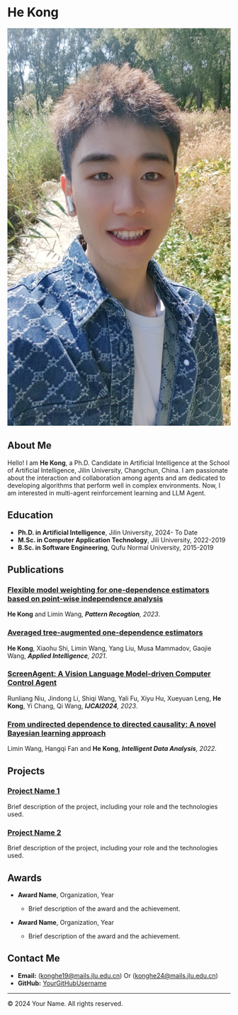 # He Kong

![He Kong](/HeKong.jpg)

## About Me

Hello! I am **He Kong**, a  Ph.D. Candidate in Artificial Intelligence at the School of Artificial Intelligence, Jilin University, Changchun, China. I am passionate about the interaction and collaboration among agents and am dedicated to developing algorithms that perform well in complex environments. Now, I am interested in multi-agent reinforcement learning and LLM Agent.

## Education

- **Ph.D. in Artificial Intelligence**, Jilin University, 2024- To Date
- **M.Sc. in Computer Application Technology**, Jili  University, 2022-2019
- **B.Sc. in Software Engineering**, Qufu Normal University, 2015-2019

## Publications

### [Flexible model weighting for one-dependence estimators based on point-wise independence analysis](https://doi.org/10.1016/j.patcog.2023.109473)
**He Kong** and Limin Wang, ***Pattern Recogtion**, 2023*.

### [Averaged tree-augmented one-dependence estimators](https://doi.org/10.1007/s10489-020-02064-w)
**He Kong**, Xiaohu Shi, Limin Wang, Yang Liu, Musa Mammadov, Gaojie Wang, ***Applied Intelligence**, 2021*.

### [ScreenAgent: A Vision Language Model-driven Computer Control Agent](https://github.com/niuzaisheng/ScreenAgent)
Runliang Niu, Jindong Li, Shiqi Wang, Yali Fu, Xiyu Hu, Xueyuan Leng, **He Kong**, Yi Chang, Qi Wang, ***IJCAI2024**, 2023*.

### [From undirected dependence to directed causality: A novel Bayesian learning approach](https://doi.org/10.1007/s10489-020-02064-w)
Limin Wang, Hangqi Fan and **He Kong**, ***Intelligent Data Analysis**, 2022*.

<!-- Add more publications as needed -->

## Projects

### [Project Name 1](ProjectLink)
Brief description of the project, including your role and the technologies used.

### [Project Name 2](ProjectLink)
Brief description of the project, including your role and the technologies used.

<!-- Add more projects as needed -->

## Awards

- **Award Name**, Organization, Year
  - Brief description of the award and the achievement.

- **Award Name**, Organization, Year
  - Brief description of the award and the achievement.

<!-- Add more awards as needed -->

## Contact Me

- **Email:** (konghe19@mails.jlu.edu.cn) Or (konghe24@mails.jlu.edu.cn)
- **GitHub:** [YourGitHubUsername](https://github.com/YourGitHubUsername)

---

&copy; 2024 Your Name. All rights reserved.
